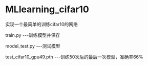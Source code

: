 # MLlearning_cifar10
实现一个最简单的训练cifar10的网络

train.py                                                     ---训练模型并保存


model_test.py                                                ---测试模型


test_cifar10_gpu49.pth                                       ---训练50次后的最后一次模型，准确率66%
